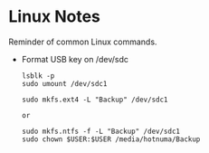 # Linux Notes

Reminder of common Linux commands.

* Format USB key on /dev/sdc
    ```
    lsblk -p
    sudo umount /dev/sdc1

    sudo mkfs.ext4 -L "Backup" /dev/sdc1
    
    or
    
    sudo mkfs.ntfs -f -L "Backup" /dev/sdc1
    sudo chown $USER:$USER /media/hotnuma/Backup
    ```


